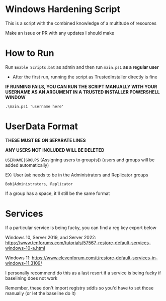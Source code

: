 # Windows Hardening Script

This is a script with the combined knowledge of a multitude of resources

Make an issue or PR with any updates I should make

# How to Run
Run ``Enable Scripts.bat`` as admin and then run ``main.ps1`` **as a regular user**
* After the first run, running the script as TrustedInstaller directly is fine

**IF RUNNING FAILS, YOU CAN RUN THE SCRIPT MANUALLY WITH YOUR USERNAME AS AN ARGUMENT IN A TRUSTED INSTALLER POWERSHELL WINDOW**

``.\main.ps1 'username here'``

# UserData Format
**THESE MUST BE ON SEPARATE LINES**

**ANY USERS NOT INCLUDED WILL BE DELETED**

``USERNAME|GROUPS`` (Assigning users to group(s)) (users and groups will be added automatically)

EX: User ``Bob`` needs to be in the Administrators and Replicator groups

``Bob|Administrators, Replicator``

If a group has a space, it'll still be the same format

# Services

If a particular service is being fucky, you can find a reg key export below

Windows 10, Server 2019, and Server 2022: https://www.tenforums.com/tutorials/57567-restore-default-services-windows-10-a.html

Windows 11: https://www.elevenforum.com/t/restore-default-services-in-windows-11.3109/

I personally recommend do this as a last resort if a service is being fucky if baselining does not work

Remember, these don't import registry sddls so you'd have to set those manually (or let the baseline do it)
